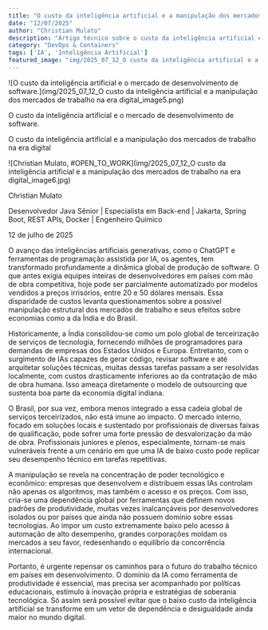 ```yaml
---
title: "O custo da inteligência artificial e a manipulação dos mercados de trabalho na era digital"
date: "12/07/2025"
author: "Christian Mulato"
description: "Artigo técnico sobre o custo da inteligência artificial e a manipulação dos mercados de trabalho na era digital"
category: "DevOps & Containers"
tags: ['IA', 'Inteligência Artificial']
featured_image: "img/2025_07_12_O custo da inteligência artificial e a manipulação dos mercados de trabalho na era digital_featured.jpg"
---
```


![O custo da inteligência artificial e o mercado de desenvolvimento de software.](img/2025_07_12_O custo da inteligência artificial e a manipulação dos mercados de trabalho na era digital_image5.png)

O custo da inteligência artificial e o mercado de desenvolvimento de software.

O custo da inteligência artificial e a manipulação dos mercados de trabalho na era digital

![Christian Mulato, #OPEN_TO_WORK](img/2025_07_12_O custo da inteligência artificial e a manipulação dos mercados de trabalho na era digital_image6.jpg)

Christian Mulato

Desenvolvedor Java Sênior | Especialista em Back-end | Jakarta, Spring Boot, REST APIs, Docker | Engenheiro Químico

12 de julho de 2025

O avanço das inteligências artificiais generativas, como o ChatGPT e ferramentas de programação assistida por IA, os agentes, tem transformado profundamente a dinâmica global de produção de software. O que antes exigia equipes inteiras de desenvolvedores em países com mão de obra competitiva, hoje pode ser parcialmente automatizado por modelos vendidos a preços irrisórios, entre 20 e 50 dólares mensais. Essa disparidade de custos levanta questionamentos sobre a possível manipulação estrutural dos mercados de trabalho e seus efeitos sobre economias como a da Índia e do Brasil.

Historicamente, a Índia consolidou-se como um polo global de terceirização de serviços de tecnologia, fornecendo milhões de programadores para demandas de empresas dos Estados Unidos e Europa. Entretanto, com o surgimento de IAs capazes de gerar código, revisar software e até arquitetar soluções técnicas, muitas dessas tarefas passam a ser resolvidas localmente, com custos drasticamente inferiores ao da contratação de mão de obra humana. Isso ameaça diretamente o modelo de outsourcing que sustenta boa parte da economia digital indiana.

O Brasil, por sua vez, embora menos integrado a essa cadeia global de serviços terceirizados, não está imune ao impacto. O mercado interno, focado em soluções locais e sustentado por profissionais de diversas faixas de qualificação, pode sofrer uma forte pressão de desvalorização da mão de obra. Profissionais juniores e plenos, especialmente, tornam-se mais vulneráveis frente a um cenário em que uma IA de baixo custo pode replicar seu desempenho técnico em tarefas repetitivas.

A manipulação se revela na concentração de poder tecnológico e econômico: empresas que desenvolvem e distribuem essas IAs controlam não apenas os algoritmos, mas também o acesso e os preços. Com isso, cria-se uma dependência global por ferramentas que definem novos padrões de produtividade, muitas vezes inalcançáveis por desenvolvedores isolados ou por países que ainda não possuem domínio sobre essas tecnologias. Ao impor um custo extremamente baixo pelo acesso à automação de alto desempenho, grandes corporações moldam os mercados a seu favor, redesenhando o equilíbrio da concorrência internacional.

Portanto, é urgente repensar os caminhos para o futuro do trabalho técnico em países em desenvolvimento. O domínio da IA como ferramenta de produtividade é essencial, mas precisa ser acompanhado por políticas educacionais, estímulo à inovação própria e estratégias de soberania tecnológica. Só assim será possível evitar que o baixo custo da inteligência artificial se transforme em um vetor de dependência e desigualdade ainda maior no mundo digital.
